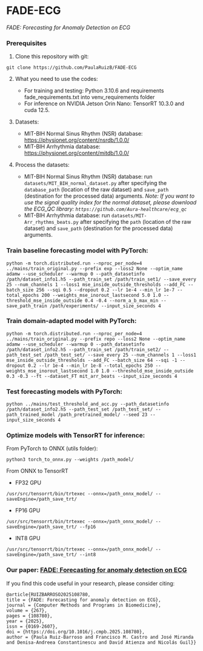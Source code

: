 # FADE-ECG

*FADE: Forecasting for Anomaly Detection on ECG*

### Prerequisites
1. Clone this repository with git:
```
git clone https://github.com/PaulaRuizB/FADE-ECG
```
2. What you need to use the codes:
   
   * For training and testing: Python 3.10.6 and requirements fade_requirements.txt into venv_requirements folder
   * For inference on NVIDIA Jetson Orin Nano: TensorRT 10.3.0 and cuda 12.5. 

3. Datasets:
   * MIT-BIH Normal Sinus Rhythm (NSR) database: https://physionet.org/content/nsrdb/1.0.0/
   * MIT-BIH Arrhythmia database: https://physionet.org/content/mitdb/1.0.0/

4. Process the datasets:
   * MIT-BIH Normal Sinus Rhythm (NSR) database: run ```datasets/MIT_BIH_normal_dataset.py``` after specifying the ```database_path``` (location of the raw dataset) and ```save_path``` (destination for the processed data) arguments.
     _Note: If you want to use the signal quality index for the normal dataset, please download the ECG_QC library: ```https://github.com/Aura-healthcare/ecg_qc```_
   * MIT-BIH Arrhythmia database: run ```datasets/MIT-Arr_rhythms_beats.py``` after specifying the ```path``` (location of the raw dataset) and ```save_path``` (destination for the processed data) arguments.
   
### Train baseline forecasting model with PyTorch:
```
python -m torch.distributed.run --nproc_per_node=4 ../mains/train_original.py --prefix exp --loss2 None --optim_name adamw --use_scheduler --warmup 0 --path_datasetinfo /path/dataset_info1.h5 --path_train_set /path/train_set1/ --save_every 25 --num_channels 1 --loss1 mse_inside_outside_thresholds --add_FC --batch_size 256 --sqi 0.5 --dropout 0.2 --lr 1e-4 --min_lr 1e-7 --total_epochs 200 --weights_mse_inorout_lastsecond 5.0 1.0 --threshold_mse_inside_outside 0.4 -0.4 --norm_a_b_max_min --save_path_train /path/experiments/ --input_size_seconds 4
```

### Train domain-adapted model with PyTorch:
```
python -m torch.distributed.run --nproc_per_node=4 ../mains/train_original.py --prefix repo --loss2 None --optim_name adamw --use_scheduler --warmup 0 --path_datasetinfo /path/dataset_info2.h5 --path_train_set /path/train_set2/ --path_test_set /path_test_set/ --save_every 25 --num_channels 1 --loss1 mse_inside_outside_thresholds --add_FC --batch_size 64 --sqi -1 --dropout 0.2 --lr 1e-4 --min_lr 1e-8 --total_epochs 250 --weights_mse_inorout_lastsecond 1.0 1.0 --threshold_mse_inside_outside 0.3 -0.3 --ft --dataset_FT mit_arr_beats --input_size_seconds 4
```

### Test forecasting models with PyTorch:
```
python ../mains/test_threshold_and_acc.py --path_datasetinfo /path/dataset_info2.h5 --path_test_set /path_test_set/ --path_trained_model /path_pretrained_model/ --seed 23 --input_size_seconds 4
```

### Optimize models with TensorRT for inference:
From PyTorch to ONNX (utils folder):
```
python3 torch_to_onnx.py --weights /path_model/
```
From ONNX to TensorRT
* FP32 GPU
```
/usr/src/tensorrt/bin/trtexec --onnx=/path_onnx_model/ --saveEngine=/path_save_trt/
```
* FP16 GPU
```
/usr/src/tensorrt/bin/trtexec --onnx=/path_onnx_model/ --saveEngine=/path_save_trt/ --fp16
```
* INT8 GPU
```
/usr/src/tensorrt/bin/trtexec --onnx=/path_onnx_model/ --saveEngine=/path_save_trt/ --int8
```

### Our paper: [FADE: Forecasting for anomaly detection on ECG](https://doi.org/10.1016/j.cmpb.2025.108780)
If you find this code useful in your research, please consider citing:

    @article{RUIZBARROSO2025108780,
    title = {FADE: Forecasting for anomaly detection on ECG},
    journal = {Computer Methods and Programs in Biomedicine},
    volume = {267},
    pages = {108780},
    year = {2025},
    issn = {0169-2607},
    doi = {https://doi.org/10.1016/j.cmpb.2025.108780},
    author = {Paula Ruiz-Barroso and Francisco M. Castro and José Miranda and Denisa-Andreea Constantinescu and David Atienza and Nicolás Guil}}
